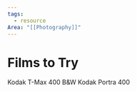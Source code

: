 ```yaml
---
tags:
  - resource
Area: "[[Photography]]"
---
```


# Films to Try

Kodak T-Max 400 B&W
Kodak Portra 400